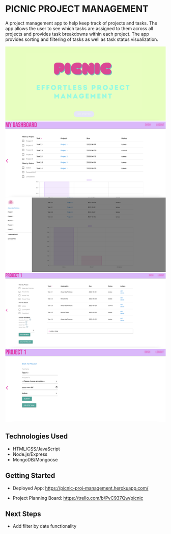 
# PICNIC PROJECT MANAGEMENT

A project management app to help keep track of projects and tasks. The app allows the user to see which tasks are assigned to them across all projects and provides task breakdowns within each project. The app provides sorting and filtering of tasks as well as task status visualization. 

![](./public/images/screenshots/landing.png)
![](./public/images/screenshots/dashboard.png)
![](./public/images/screenshots/sidebar.png)
![](./public/images/screenshots/project-show.png)
![](./public/images/screenshots/task-show.png)


## Technologies Used

* HTML/CSS/JavaScript
* Node.js/Express
* MongoDB/Mongoose

## Getting Started

* Deployed App: https://picnic-proj-management.herokuapp.com/

* Project Planning Board: https://trello.com/b/PvC937Qw/picnic


## Next Steps

* Add filter by date functionality